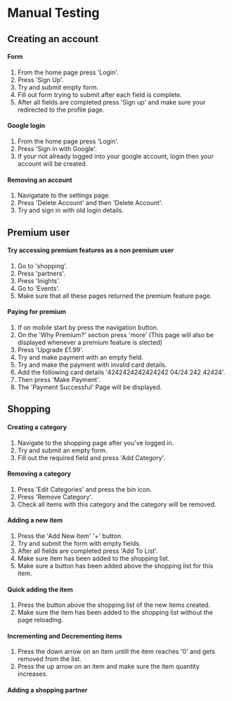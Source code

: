 # Manual Testing

## Creating an account

#### Form

1. From the home page press 'Login'.
2. Press 'Sign Up'.
3. Try and submit empty form.
4. Fill out form trying to submit after each field is complete.
5. After all fields are completed press 'Sign up' and make sure your redirected to the profile page.

#### Google login

1. From the home page press 'Login'.
2. Press 'Sign in with Google'.
3. If your not already logged into your google account, login then your account will be created.

#### Removing an account

1. Navigatate to the settings page.
2. Press 'Delete Account' and then 'Delete Account'.
3. Try and sign in with old login details.

## Premium user

#### Try accessing premium features as a non premium user

1. Go to 'shopping'.
2. Press 'partners'.
3. Press 'Inights'.
4. Go to 'Events'.
5. Make sure that all these pages returned the premium feature page.

#### Paying for premium

1. If on mobile start by press the navigation button.
2. On the 'Why Premium?' section press 'more' (This page will also be displayed whenever a premium feature is slected)
3. Press 'Upgrade £1.99'.
4. Try and make payment with an empty field.
5. Try and make the payment with invalid card details.
6. Add the following card details '4242424242424242 04/24 242 42424'.
7. Then press 'Make Payment'.
8. The 'Payment Successful' Page will be displayed.

## Shopping 

#### Creating a category

1. Navigate to the shopping page after you've logged in.
2. Try and submit an empty form.
3. Fill out the required field and press 'Add Category'.

#### Removing a category

1. Press 'Edit Categories' and press the bin icon.
2. Press 'Remove Category'.
3. Check all items with this category and the category will be removed.

#### Adding a new item

1. Press the 'Add New Item' '+' button.
2. Try and submit the form with empty fields.
3. After all fields are completed press 'Add To List'.
4. Make sure item has been added to the shopping list.
5. Make sure a button has been added above the shopping list for this item.

#### Quick adding the item

1. Press the button above the shopping list of the new items created.
2. Make sure the item has been added to the shopping list without the page reloading.

#### Incrementing and Decrementing items

1. Press the down arrow on an item untill the item reaches '0' and gets removed from the list.
2. Press the up arrow on an item and make sure the item quantity increases.

#### Adding a shopping partner

#### 

